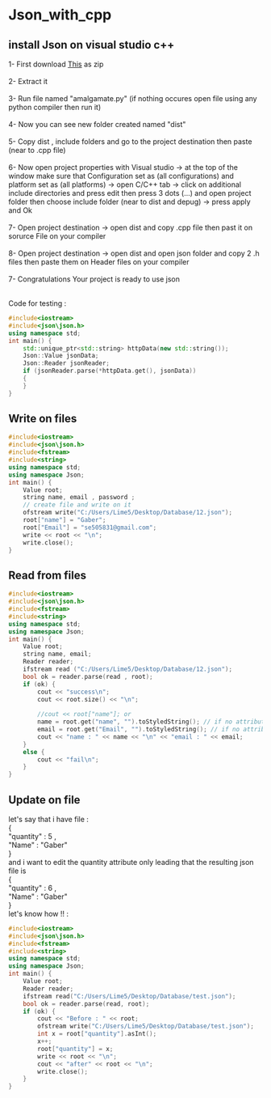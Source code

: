 # Json_with_cpp
## install Json on visual studio c++
1- First download [This](https://github.com/open-source-parsers/jsoncpp) as zip<br /><br />
2- Extract it <br /><br />
3- Run file named "amalgamate.py"  (if nothing occures open file using any python compiler then run it)<br /><br />
4- Now you can see new folder created named "dist"<br /><br />
5- Copy dist , include folders and go to the project destination then paste (near to .cpp file)<br /><br />
6- Now open project properties with Visual studio -> at the top of the window make sure that Configuration set as (all configurations) and platform set as (all platforms) -> open C/C++ tab -> click on additional include directories and press edit then press 3 dots (...) and open project folder then choose include folder (near to dist and depug) -> press apply and Ok  <br /><br />
7- Open project destination -> open dist and copy .cpp file then past it on sorurce File on your compiler <br /><br />
8-  Open project destination -> open dist and  open json folder and copy 2 .h files then paste them on Header files on your compiler<br /><br />
7- Congratulations Your project is ready to use json <br /><br />

Code for testing : <br />
```cpp
#include<iostream>
#include<json\json.h>
using namespace std;
int main() {
	std::unique_ptr<std::string> httpData(new std::string());
	Json::Value jsonData;
	Json::Reader jsonReader;
	if (jsonReader.parse(*httpData.get(), jsonData))
	{
	}
}
```

## Write on files
```cpp
#include<iostream>
#include<json\json.h>
#include<fstream>
#include<string>
using namespace std;
using namespace Json;
int main() {
	Value root;
	string name, email , password ;
	// create file and write on it 
	ofstream write("C:/Users/Lime5/Desktop/Database/12.json");
	root["name"] = "Gaber"; 
	root["Email"] = "se505831@gmail.com";
	write << root << "\n";
	write.close();
}
```


## Read from files
```cpp
#include<iostream>
#include<json\json.h>
#include<fstream>
#include<string>
using namespace std;
using namespace Json;
int main() {
	Value root; 
	string name, email; 
	Reader reader;
	ifstream read ("C:/Users/Lime5/Desktop/Database/12.json");
	bool ok = reader.parse(read , root);
	if (ok) {
		cout << "success\n";
		cout << root.size() << "\n";
		
		//cout << root["name"]; or
		name = root.get("name", "").toStyledString(); // if no attribute called name on it will return empty string 
		email = root.get("Email", "").toStyledString(); // if no attribute called email on it will return empty string 
		cout << "name : " << name << "\n" << "email : " << email;
	}
	else {
		cout << "fail\n";
	}
}
```
## Update on file 
let's say that i have file :  <br />
{ <br />
	"quantity" : 5 ,  <br />
	"Name" : "Gaber" <br />
} <br />
and i want to edit the quantity attribute only leading that the resulting json file is  <br />
{ <br />
	"quantity" : 6 ,  <br />
	"Name" : "Gaber" <br />
} <br />
let's know how !! :
```cpp
#include<iostream>
#include<json\json.h>
#include<fstream>
#include<string>
using namespace std;
using namespace Json;
int main() {
	Value root;
	Reader reader;
	ifstream read("C:/Users/Lime5/Desktop/Database/test.json");
	bool ok = reader.parse(read, root);
	if (ok) {
		cout << "Before : " << root;
		ofstream write("C:/Users/Lime5/Desktop/Database/test.json");
		int x = root["quantity"].asInt();
		x++;
		root["quantity"] = x;
		write << root << "\n";
		cout << "after" << root << "\n";
		write.close();
	}
}
```
